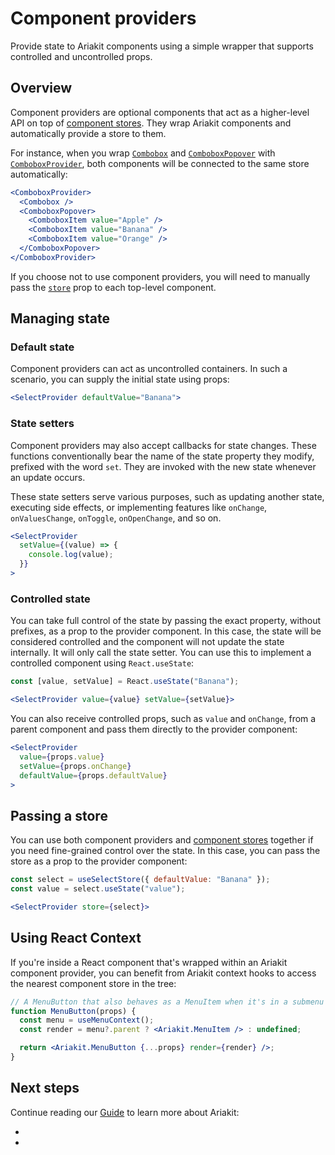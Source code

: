 # Component providers

<div data-description>

Provide state to Ariakit components using a simple wrapper that supports controlled and uncontrolled props.

</div>

## Overview

Component providers are optional components that act as a higher-level API on top of [component stores](/guide/component-stores). They wrap Ariakit components and automatically provide a store to them.

For instance, when you wrap [`Combobox`](/reference/combobox) and [`ComboboxPopover`](/reference/combobox-popover) with [`ComboboxProvider`](/reference/combobox-provider), both components will be connected to the same store automatically:

```jsx "ComboboxProvider"
<ComboboxProvider>
  <Combobox />
  <ComboboxPopover>
    <ComboboxItem value="Apple" />
    <ComboboxItem value="Banana" />
    <ComboboxItem value="Orange" />
  </ComboboxPopover>
</ComboboxProvider>
```

If you choose not to use component providers, you will need to manually pass the [`store`](/reference/combobox#store) prop to each top-level component.

## Managing state

### Default state

Component providers can act as uncontrolled containers. In such a scenario, you can supply the initial state using props:

```jsx "defaultValue"
<SelectProvider defaultValue="Banana">
```

### State setters

Component providers may also accept callbacks for state changes. These functions conventionally bear the name of the state property they modify, prefixed with the word `set`. They are invoked with the new state whenever an update occurs.

These state setters serve various purposes, such as updating another state, executing side effects, or implementing features like `onChange`, `onValuesChange`, `onToggle`, `onOpenChange`, and so on.

```jsx {2-4} "setValue"
<SelectProvider
  setValue={(value) => {
    console.log(value);
  }}
>
```

### Controlled state

You can take full control of the state by passing the exact property, without prefixes, as a prop to the provider component. In this case, the state will be considered controlled and the component will not update the state internally. It will only call the state setter. You can use this to implement a controlled component using `React.useState`:

```jsx "value"0,2 "setValue"0,2
const [value, setValue] = React.useState("Banana");

<SelectProvider value={value} setValue={setValue}>
```

You can also receive controlled props, such as `value` and `onChange`, from a parent component and pass them directly to the provider component:

```jsx "value"0 "setValue" "defaultValue"0
<SelectProvider
  value={props.value}
  setValue={props.onChange}
  defaultValue={props.defaultValue}
>
```

## Passing a store

You can use both component providers and [component stores](/guide/component-stores) together if you need fine-grained control over the state. In this case, you can pass the store as a prop to the provider component:

```jsx "store"
const select = useSelectStore({ defaultValue: "Banana" });
const value = select.useState("value");

<SelectProvider store={select}>
```

## Using React Context

If you're inside a React component that's wrapped within an Ariakit component provider, you can benefit from Ariakit context hooks to access the nearest component store in the tree:

```jsx "useMenuContext"
// A MenuButton that also behaves as a MenuItem when it's in a submenu
function MenuButton(props) {
  const menu = useMenuContext();
  const render = menu?.parent ? <Ariakit.MenuItem /> : undefined;

  return <Ariakit.MenuButton {...props} render={render} />;
}
```

## Next steps

Continue reading our [Guide](/guide) to learn more about Ariakit:

<div data-cards>

- [](/guide/composition)
- [](/guide/component-stores)

</div>
